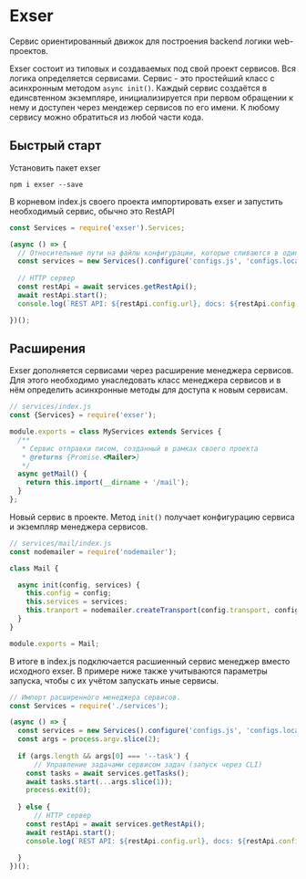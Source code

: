 # Exser

Сервис ориентированный движок для построения backend логики web-проектов. 

Exser состоит из типовых и создаваемых под свой проект сервисов. Вся логика определяется сервисами. 
Сервис - это простейший класс с асинхронным методом `async init()`. Каждый сервис создаётся в единсвтенном
экземпляре, инициализируется при первом обращении к нему и доступен через мендежер сервисов по его
имени. К любому сервису можно обратиться из любой части кода.

## Быстрый старт

Установить пакет exser

```npm i exser --save```

В корневом index.js своего проекта импортировать exser и запустить необходимый сервис, обычно это RestAPI

```js
const Services = require('exser').Services;

(async () => {
  // Относительные пути на файлы конфигурации, которые сливаются в один объект.
  const services = new Services().configure('configs.js', 'configs.local.js');
  
  // HTTP сервер
  const restApi = await services.getRestApi();
  await restApi.start();
  console.log(`REST API: ${restApi.config.url}, docs: ${restApi.config.url}/docs`);

})();
```

## Расширения

Exser дополняется сервисами через расширение менеджера сервисов. Для этого необходимо унаследовать
класс менеджера сервисов и в нём определить асинхронные методы для доступа к новым сервисам. 

```js
// services/index.js
const {Services} = require('exser');

module.exports = class MyServices extends Services {
  /**
   * Сервис отправки писем, созданный в рамках своего проекта
   * @returns {Promise.<Mailer>}
   */
  async getMail() {
    return this.import(__dirname + '/mail');
  }
};
```

Новый сервис в проекте. Метод `init()` получает конфигурацию сервиса и экземпляр менеджера сервисов.
```js
// services/mail/index.js
const nodemailer = require('nodemailer');

class Mail {

  async init(config, services) {
    this.config = config;
    this.services = services;
    this.tranport = nodemailer.createTransport(config.transport, config.defaults);
  }
}

module.exports = Mail;
```

В итоге в index.js подключается расшиенный сервис менеджер вместо исходного exser.
В примере ниже также учитываются параметры запуска, чтобы с их учётом запускать иные сервисы.

```js
// Импорт расширенного менеджера сервисов.
const Services = require('./services');

(async () => {
  const services = new Services().configure('configs.js', 'configs.local.js');
  const args = process.argv.slice(2);
  
  if (args.length && args[0] === '--task') {
      // Управление задачами сервисом задач (запуск через CLI)
    const tasks = await services.getTasks();
    await tasks.start(...args.slice(1));
    process.exit(0);
    
  } else {
      // HTTP сервер
    const restApi = await services.getRestApi();
    await restApi.start();
    console.log(`REST API: ${restApi.config.url}, docs: ${restApi.config.url}/docs`);
    
  }
})();
```


